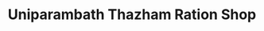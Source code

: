 ---
title: "Uniparambath Thazham Ration Shop"
url: /uniparambath/uniparambath-thazham-ration-shop/
shop: convenience
---